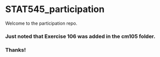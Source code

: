 # STAT545_participation
Welcome to the participation repo.

### Just noted that Exercise 106 was added in the cm105 folder.
### Thanks!
